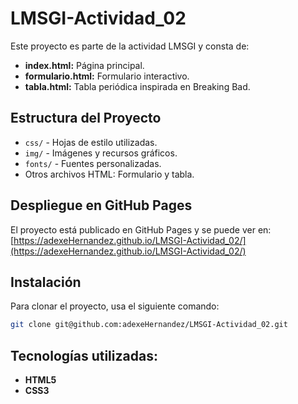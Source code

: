 # LMSGI-Actividad_02

Este proyecto es parte de la actividad LMSGI y consta de:
- **index.html:** Página principal.
- **formulario.html:** Formulario interactivo.
- **tabla.html:** Tabla periódica inspirada en Breaking Bad.

## Estructura del Proyecto

- `css/` - Hojas de estilo utilizadas.
- `img/` - Imágenes y recursos gráficos.
- `fonts/` - Fuentes personalizadas.
- Otros archivos HTML: Formulario y tabla.

## Despliegue en GitHub Pages

El proyecto está publicado en GitHub Pages y se puede ver en:  
[https://adexeHernandez.github.io/LMSGI-Actividad_02/](https://adexeHernandez.github.io/LMSGI-Actividad_02/)

## Instalación

Para clonar el proyecto, usa el siguiente comando:

```bash
git clone git@github.com:adexeHernandez/LMSGI-Actividad_02.git
```

## Tecnologías utilizadas:

- **HTML5**
- **CSS3**
